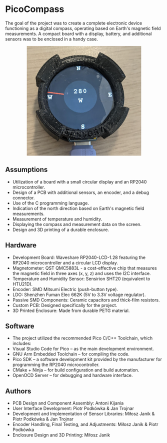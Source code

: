# PicoCompass
The goal of the project was to create a complete electronic device functioning as a digital compass, operating based on Earth's magnetic field measurements. A compact board with a display, battery, and additional sensors was to be enclosed in a handy case.

<div align="center">
  <img src="Compass_photo_1.png" alt="screenshot1">
</div>

## Assumptions<br />
- Utilization of a board with a small circular display and an RP2040 microcontroller.<br />
- Design of a PCB with additional sensors, an encoder, and a debug connector.<br />
- Use of the C programming language.<br />
- Indication of the north direction based on Earth's magnetic field measurements.<br />
- Measurement of temperature and humidity.<br />
- Displaying the compass and measurement data on the screen.<br />
- Design and 3D printing of a durable enclosure.<br />

## Hardware<br />
- Development Board: Waveshare RP2040-LCD-1.28 featuring the RP2040 microcontroller and a circular LCD display.<br />
- Magnetometer: QST QMC5883L - a cost-effective chip that measures the magnetic field in three axes (x, y, z) and uses the I2C interface.<br />
- Temperature and Humidity Sensor: Sensirion SHT20 (equivalent to HTU21D).<br />
- Encoder: SMD Mitsumi Electric (push-button type).<br />
- LDO: Shenzhen Fuman Elec 662K (5V to 3.3V voltage regulator).<br />
- Passive SMD Components: Ceramic capacitors and thick-film resistors.<br />
- Custom PCB: Designed specifically for the project.<br />
- 3D Printed Enclosure: Made from durable PETG material.<br />

## Software<br />
- The project utilized the recommended Pico C/C++ Toolchain, which includes:<br />
- Visual Studio Code for Pico – as the main development environment.<br />
- GNU Arm Embedded Toolchain – for compiling the code.<br />
- Pico SDK – a software development kit provided by the manufacturer for programming the RP2040 microcontroller.<br />
- CMake + Ninja – for build configuration and build automation.<br />
- OpenOCD Server – for debugging and hardware interface.<br />

## Authors
- PCB Design and Component Assembly: Antoni Kijania<br />
- User Interface Development: Piotr Podkówka & Jan Trojnar<br />
- Development and Implementation of Sensor Libraries: Miłosz Janik & Piotr Podkówka & Jan Trojnar<br />
- Encoder Handling, Final Testing, and Adjustments: Miłosz Janik & Piotr Podkówka<br />
- Enclosure Design and 3D Printing: Miłosz Janik<br />

